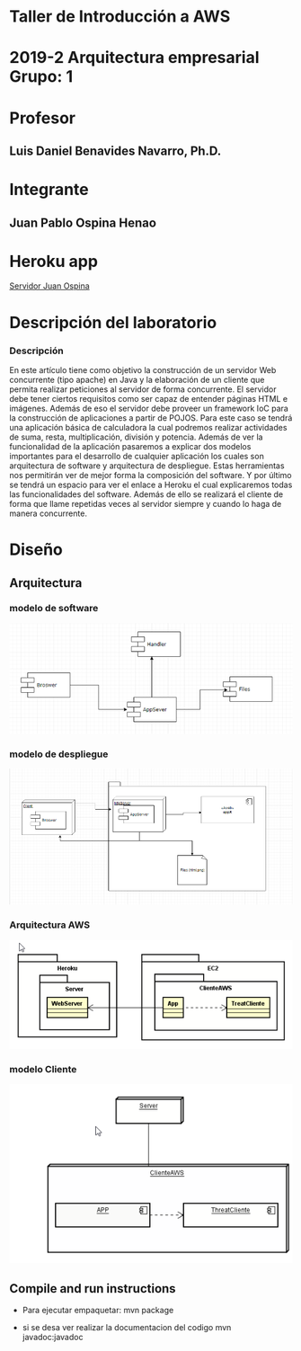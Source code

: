 # Taller de Introducción a AWS
# 2019-2  Arquitectura empresarial Grupo: 1

# Profesor
## Luis Daniel Benavides Navarro, Ph.D. 

# Integrante
## Juan Pablo Ospina Henao

# Heroku app
[Servidor Juan Ospina](https://salty-river-29279.herokuapp.com/)






# Descripción del laboratorio
### Descripción 

En este artículo tiene como objetivo la construcción de un servidor Web concurrente (tipo apache) en Java y 
la elaboración de un cliente que permita realizar peticiones al servidor de forma concurrente. El servidor 
debe tener ciertos requisitos como ser capaz de entender páginas HTML e imágenes. Además de eso el servidor 
debe proveer un framework IoC para la construcción de aplicaciones a partir de POJOS. Para este caso se tendrá
 una aplicación básica de calculadora la cual podremos realizar actividades de suma, resta, multiplicación, 
 división y potencia. Además de ver la funcionalidad de la aplicación pasaremos a explicar dos modelos 
 importantes para el desarrollo de cualquier aplicación los cuales son arquitectura de software y arquitectura
  de despliegue. Estas herramientas nos permitirán ver de mejor forma la composición 
 del software. Y por último se tendrá un espacio para ver el enlace a Heroku el cual explicaremos todas las 
 funcionalidades del software. Además de ello se realizará el cliente de forma que llame repetidas veces al servidor 
 siempre y cuando lo haga de manera concurrente.

# Diseño
## Arquitectura
### modelo de software
![](img/modeloSoftware.png)
### modelo de despliegue
![](img/modeloDespliegue.PNG)

### Arquitectura AWS
![](img/modeloAWS.PNG)

### modelo Cliente
![](img/Cliente.PNG)

## Compile and run instructions

* Para ejecutar empaquetar:
mvn package

* si se desa ver realizar la documentacion del codigo
mvn javadoc:javadoc




